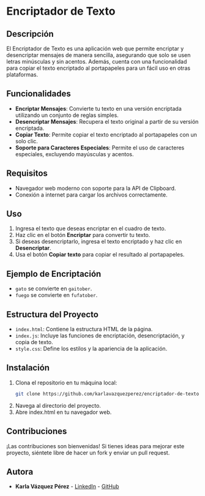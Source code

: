 # Encriptador de Texto

## Descripción

El Encriptador de Texto es una aplicación web que permite encriptar y desencriptar mensajes de manera sencilla, asegurando que solo se usen letras minúsculas y sin acentos. Además, cuenta con una funcionalidad para copiar el texto encriptado al portapapeles para un fácil uso en otras plataformas.

## Funcionalidades

- **Encriptar Mensajes**: Convierte tu texto en una versión encriptada utilizando un conjunto de reglas simples.
- **Desencriptar Mensajes**: Recupera el texto original a partir de su versión encriptada.
- **Copiar Texto**: Permite copiar el texto encriptado al portapapeles con un solo clic.
- **Soporte para Caracteres Especiales**: Permite el uso de caracteres especiales, excluyendo mayúsculas y acentos.

## Requisitos

- Navegador web moderno con soporte para la API de Clipboard.
- Conexión a internet para cargar los archivos correctamente.

## Uso

1. Ingresa el texto que deseas encriptar en el cuadro de texto.
2. Haz clic en el botón **Encriptar** para convertir tu texto.
3. Si deseas desencriptarlo, ingresa el texto encriptado y haz clic en **Desencriptar**.
4. Usa el botón **Copiar texto** para copiar el resultado al portapapeles.

## Ejemplo de Encriptación

- `gato` se convierte en `gaitober`.
- `fuego` se convierte en `fufatober`.

## Estructura del Proyecto

- `index.html`: Contiene la estructura HTML de la página.
- `index.js`: Incluye las funciones de encriptación, desencriptación, y copia de texto.
- `style.css`: Define los estilos y la apariencia de la aplicación.

## Instalación

1. Clona el repositorio en tu máquina local:
   ```bash
   git clone https://github.com/karlavazquezperez/encriptador-de-texto.git
2. Navega al directorio del proyecto.
3. Abre index.html en tu navegador web.

## Contribuciones

¡Las contribuciones son bienvenidas! Si tienes ideas para mejorar este proyecto, siéntete libre de hacer un fork y enviar un pull request.

## Autora

- **Karla Vázquez Pérez** - [LinkedIn](www.linkedin.com/in/karla-vazquez-perez) - [GitHub](https://github.com/karlavazquezperez)


